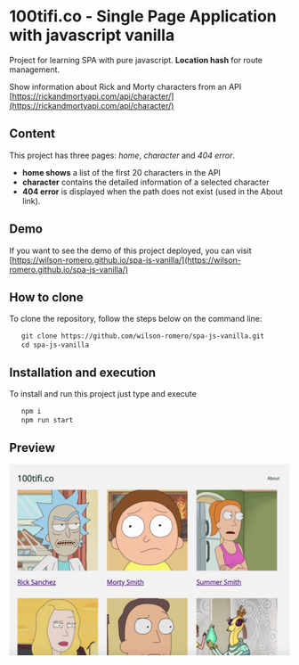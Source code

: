 # 100tifi.co - Single Page Application with javascript vanilla

Project for learning SPA with pure javascript. **Location hash** for route management.

Show information about Rick and Morty characters from an API [https://rickandmortyapi.com/api/character/](https://rickandmortyapi.com/api/character/)

## Content

This project has three pages: *home*, *character* and *404 error*.

* **home shows** a list of the first 20 characters in the API 
* **character** contains the detailed information of a selected character
* **404 error** is displayed when the path does not exist (used in the About link).

## Demo

If you want to see the demo of this project deployed, you can visit [https://wilson-romero.github.io/spa-js-vanilla/](https://wilson-romero.github.io/spa-js-vanilla/)

## How to clone

To clone the repository, follow the steps below on the command line:

```console
   git clone https://github.com/wilson-romero/spa-js-vanilla.git
   cd spa-js-vanilla
```

## Installation and execution

To install and run this project just type and execute

```console
   npm i
   npm run start
```

## Preview

![Preview](.screenshots/site.png)
